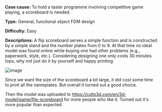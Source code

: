 **Case cause:** To hold a taster programme involving competitive game playing, a scoreboard is needed. 

**Type:** General, functional object FDM design

**Difficulty:** Easy

**Descriptions:** A flip scoreboard serves a simple function and is constructed by a simple stand and the number plates from 0 to 9. At that time no ideal model was found online while buying one had other problems (e.g., paperwork, style, etc.). Considering designing one only costs 30 minutes tops, why not just do it by yourself and happy printing. 

![image](https://github.com/treesess/STEAMRELAY/assets/20311124/815796a0-87d5-4009-8a59-61d748b2fde9)

Since we want the size of the scoreboard a bit large, it did cost some time to print all the nameplates. But overall it turned out a good choice. 

Then the model was uploaded to https://cults3d.com/en/3d-model/game/flip-scoreboard for more people who like it. Turned out it's more popular than expected. 
